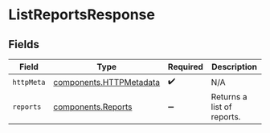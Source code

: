 # ListReportsResponse


## Fields

| Field                                                              | Type                                                               | Required                                                           | Description                                                        |
| ------------------------------------------------------------------ | ------------------------------------------------------------------ | ------------------------------------------------------------------ | ------------------------------------------------------------------ |
| `httpMeta`                                                         | [components.HTTPMetadata](../../models/components/httpmetadata.md) | :heavy_check_mark:                                                 | N/A                                                                |
| `reports`                                                          | [components.Reports](../../models/components/reports.md)           | :heavy_minus_sign:                                                 | Returns a list of reports.                                         |